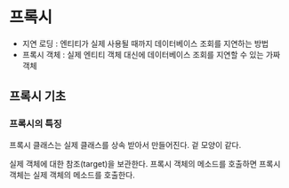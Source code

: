# 프록시

- 지연 로딩 : 엔티티가 실제 사용될 때까지 데이터베이스 조회를 지연하는 방법
- 프록시 객체 : 실제 엔티티 객체 대신에 데이터베이스 조회를 지연할 수 있는 가짜 객체

## 프록시 기초

### 프록시의 특징

프록시 클래스는 실제 클래스를 상속 받아서 만들어진다. 겉 모양이 같다.

실제 객체에 대한 참조(target)을 보관한다. 프록시 객체의 메소드를 호출하면 프록시 객체는 실제 객체의 메소드를 호출한다.
